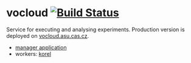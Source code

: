# vocloud [![Build Status](https://travis-ci.org/mrq-cz/vocloud.png?branch=master)](https://travis-ci.org/mrq-cz/vocloud)

Service for executing and analysing experiments. Production version is deployed on [vocloud.asu.cas.cz](http://vocloud.asu.cas.cz/app/).

- [manager application](vocloud)
- workers: [korel](worker/korel)
